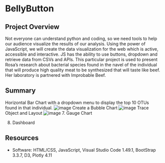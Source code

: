 # BellyButton
## Project Overview
Not everyone can understand python and coding, so we need tools to help our audience visualize the results of our analysis. Using the power of JavaScript, we will create the data visualization for the web which is active, accessible and interactive. JS has the ability to use buttons, dropdown and retrieve data from CSVs and APIs. 
This particular project is used to present Rosa’s research about bacterial species found in the navel of the individual that will produce high quality meat to be synthesized that will taste like beef. Her laboratory is partnered with Improbable Beef.  
## Summary 
Horizontal Bar Chart with a dropdown menu to display the top 10 OTUs found in that individual.
![image](https://user-images.githubusercontent.com/93121665/161502446-c08f55d3-2302-4f1e-9264-8dc415d58c73.png)
Create a Bubble Chart 
![image](https://user-images.githubusercontent.com/93121665/161502630-58e3839d-5883-43af-840e-43c3ace5294d.png)
Trace Object and Layout
![image](https://user-images.githubusercontent.com/93121665/161502887-58b7c92a-3165-4686-b099-24902823b512.png)
7.	Gauge Chart

8.	Dashboard

## Resources
* Software: HTML/CSS, JavaScript, Visual Studio Code 1.49.1, BootStrap 3.3.7, D3, Plotly 4.11
